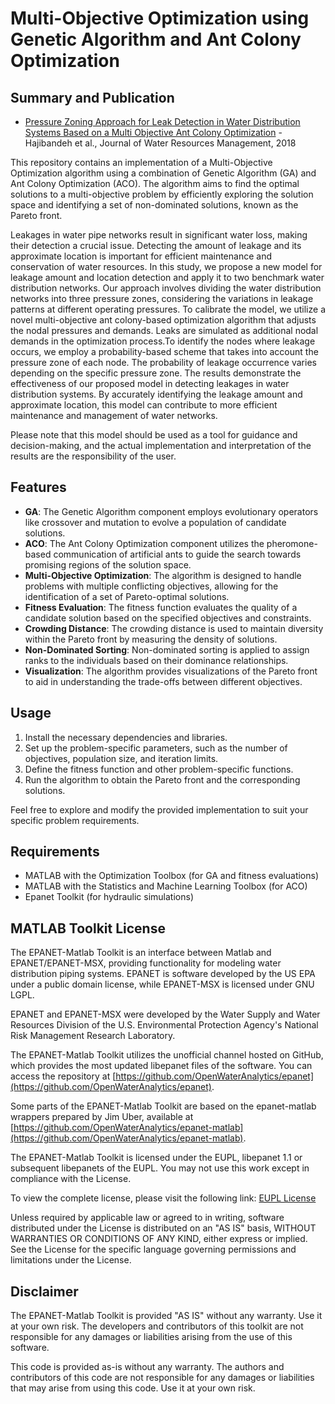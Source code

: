 # Multi-Objective Optimization using Genetic Algorithm and Ant Colony Optimization

## Summary and Publication

- [Pressure Zoning Approach for Leak Detection in Water Distribution Systems Based on a Multi Objective Ant Colony Optimization](https://link.springer.com/article/10.1007/s11269-018-1929-1) - Hajibandeh et al., Journal of Water Resources Management, 2018

This repository contains an implementation of a Multi-Objective Optimization algorithm using a combination of Genetic Algorithm (GA) and Ant Colony Optimization (ACO). The algorithm aims to find the optimal solutions to a multi-objective problem by efficiently exploring the solution space and identifying a set of non-dominated solutions, known as the Pareto front.

Leakages in water pipe networks result in significant water loss, making their detection a crucial issue. Detecting the amount of leakage and its approximate location is important for efficient maintenance and conservation of water resources. In this study, we propose a new model for leakage amount and location detection and apply it to two benchmark water distribution networks. Our approach involves dividing the water distribution networks into three pressure zones, considering the variations in leakage patterns at different operating pressures. To calibrate the model, we utilize a novel multi-objective ant colony-based optimization algorithm that adjusts the nodal pressures and demands. Leaks are simulated as additional nodal demands in the optimization process.To identify the nodes where leakage occurs, we employ a probability-based scheme that takes into account the pressure zone of each node. The probability of leakage occurrence varies depending on the specific pressure zone. The results demonstrate the effectiveness of our proposed model in detecting leakages in water distribution systems. By accurately identifying the leakage amount and approximate location, this model can contribute to more efficient maintenance and management of water networks.

Please note that this model should be used as a tool for guidance and decision-making, and the actual implementation and interpretation of the results are the responsibility of the user.

## Features

- **GA**: The Genetic Algorithm component employs evolutionary operators like crossover and mutation to evolve a population of candidate solutions.
- **ACO**: The Ant Colony Optimization component utilizes the pheromone-based communication of artificial ants to guide the search towards promising regions of the solution space.
- **Multi-Objective Optimization**: The algorithm is designed to handle problems with multiple conflicting objectives, allowing for the identification of a set of Pareto-optimal solutions.
- **Fitness Evaluation**: The fitness function evaluates the quality of a candidate solution based on the specified objectives and constraints.
- **Crowding Distance**: The crowding distance is used to maintain diversity within the Pareto front by measuring the density of solutions.
- **Non-Dominated Sorting**: Non-dominated sorting is applied to assign ranks to the individuals based on their dominance relationships.
- **Visualization**: The algorithm provides visualizations of the Pareto front to aid in understanding the trade-offs between different objectives.

## Usage

1. Install the necessary dependencies and libraries.
2. Set up the problem-specific parameters, such as the number of objectives, population size, and iteration limits.
3. Define the fitness function and other problem-specific functions.
4. Run the algorithm to obtain the Pareto front and the corresponding solutions.

Feel free to explore and modify the provided implementation to suit your specific problem requirements.

## Requirements

- MATLAB with the Optimization Toolbox (for GA and fitness evaluations)
- MATLAB with the Statistics and Machine Learning Toolbox (for ACO)
- Epanet Toolkit (for hydraulic simulations)

## MATLAB Toolkit License

The EPANET-Matlab Toolkit is an interface between Matlab and EPANET/EPANET-MSX, providing functionality for modeling water distribution piping systems. EPANET is software developed by the US EPA under a public domain license, while EPANET-MSX is licensed under GNU LGPL.

EPANET and EPANET-MSX were developed by the Water Supply and Water Resources Division of the U.S. Environmental Protection Agency's National Risk Management Research Laboratory.

The EPANET-Matlab Toolkit utilizes the unofficial channel hosted on GitHub, which provides the most updated libepanet files of the software. You can access the repository at [https://github.com/OpenWaterAnalytics/epanet](https://github.com/OpenWaterAnalytics/epanet).

Some parts of the EPANET-Matlab Toolkit are based on the epanet-matlab wrappers prepared by Jim Uber, available at [https://github.com/OpenWaterAnalytics/epanet-matlab](https://github.com/OpenWaterAnalytics/epanet-matlab).

The EPANET-Matlab Toolkit is licensed under the EUPL, libepanet 1.1 or subsequent libepanets of the EUPL. You may not use this work except in compliance with the License.

To view the complete license, please visit the following link: [EUPL License](http://ec.europa.eu/idabc/eupl)

Unless required by applicable law or agreed to in writing, software distributed under the License is distributed on an "AS IS" basis, WITHOUT WARRANTIES OR CONDITIONS OF ANY KIND, either express or implied. See the License for the specific language governing permissions and limitations under the License.

## Disclaimer

The EPANET-Matlab Toolkit is provided "AS IS" without any warranty. Use it at your own risk. The developers and contributors of this toolkit are not responsible for any damages or liabilities arising from the use of this software.

This code is provided as-is without any warranty. The authors and contributors of this code are not responsible for any damages or liabilities that may arise from using this code. Use it at your own risk.


